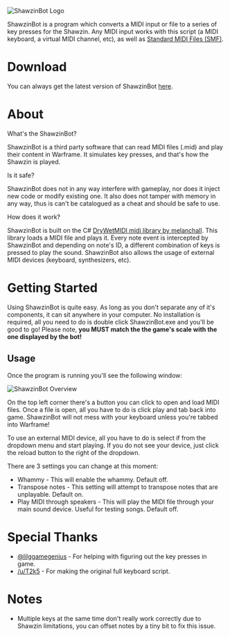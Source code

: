 ![ShawzinBot Logo](https://github.com/ianespana/ShawzinBot/blob/master/ShawzinBot/Resources/Shawzin.png)

ShawzinBot is a program which converts a MIDI input or file to a series of key presses for the Shawzin. Any MIDI input works with this script (a MIDI keyboard, a virtual MIDI channel, etc), as well as [Standard MIDI Files (SMF)](https://www.midi.org/specifications/category/smf-specifications).

# Download
You can always get the latest version of ShawzinBot [here](https://github.com/ianespana/ShawzinBot/releases/latest).

# About

What's the ShawzinBot?

ShawzinBot is a third party software that can read MIDI files (.mid) and play their content in Warframe. It simulates key presses, and that's how the Shawzin is played.

Is it safe?

ShawzinBot does not in any way interfere with gameplay, nor does it inject new code or modify existing one. It also does not tamper with memory in any way, thus is can't be catalogued as a cheat and should be safe to use.

How does it work?

ShawzinBot is built on the C# [DryWetMIDI midi library by melanchall](https://github.com/melanchall/drywetmidi). This library loads a MIDI file and plays it. Every note event is intercepted by ShawzinBot and depending on note's ID, a different combination of keys is pressed to play the sound. ShawzinBot also allows the usage of external MIDI devices (keyboard, synthesizers, etc).

# Getting Started
Using ShawzinBot is quite easy. As long as you don't separate any of it's components, it can sit anywhere in your computer. No installation is required, all you need to do is double click ShawzinBot.exe and you'll be good to go! Please note, **you MUST match the the game's scale with the one displayed by the bot!**

## Usage
Once the program is running you'll see the following window:

![ShawzinBot Overview](https://github.com/ianespana/ShawzinBot/blob/master/ShawzinBot/Resources/Overview.png)

On the top left corner there's a button you can click to open and load MIDI files. Once a file is open, all you have to do is click play and tab back into game. ShawzinBot will not mess with your keyboard unless you're tabbed into Warframe!

To use an external MIDI device, all you have to do is select if from the dropdown menu and start playing. If you do not see your device, just click the reload button to the right of the dropdown.

There are 3 settings you can change at this moment:
* Whammy - This will enable the whammy. Default off.
* Transpose notes - This setting will attempt to transpose notes that are unplayable. Default on.
* Play MIDI through speakers - This will play the MIDI file through your main sound device. Useful for testing songs. Default off.

# Special Thanks
* [@lilggamegenius](https://github.com/lilggamegenius) - For helping with figuring out the key presses in game.
* [/u/T2k5](https://www.reddit.com/user/T2k5/) - For making the original full keyboard script.

# Notes
* Multiple keys at the same time don't really work correctly due to Shawzin limitations, you can offset notes by a tiny bit to fix this issue.
